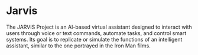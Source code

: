 # Jarvis
The JARVIS Project is an AI-based virtual assistant designed to interact with users through voice or text commands, automate tasks, and control smart systems. Its goal is to replicate or simulate the functions of an intelligent assistant, similar to the one portrayed in the Iron Man films.
